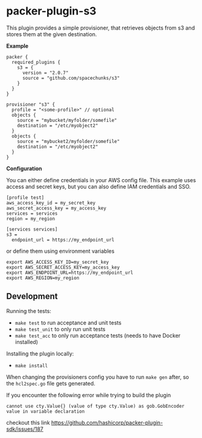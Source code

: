 # packer-plugin-s3

This plugin provides a simple provisioner, that retrieves objects from s3 and stores them at the given destination.

**Example**

```hcl
packer {
  required_plugins {
    s3 = {
      version = "2.0.7"
      source = "github.com/spacechunks/s3"
    }
  }
}

provisioner "s3" {
  profile = "<some-profile>" // optional
  objects {
    source = "mybucket/myfolder/somefile"
    destination = "/etc/myobject2"
  }
  objects {
    source = "mybucket2/myfolder/somefile"
    destination = "/etc/myobject2"
  }
}
```

**Configuration**

You can either define credentials in your AWS config file.
This example uses access and secret keys, but you can also define IAM credentials and SSO.

```
[profile test]
aws_access_key_id = my_secret_key
aws_secret_access_key = my_access_key
services = services
region = my_region

[services services]
s3 =
  endpoint_url = https://my_endpoint_url
```

or define them using environment variables

```
export AWS_ACCESS_KEY_ID=my_secret_key
export AWS_SECRET_ACCESS_KEY=my_access_key
export AWS_ENDPOINT_URL=https://my_endpoint_url
export AWS_REGION=my_region
```

## Development 

Running the tests:
* `make test` to run acceptance and unit tests
* `make test_unit` to only run unit tests
* `make test_acc` to only run acceptance tests (needs to have Docker installed)

Installing the plugin locally:
* `make install`

When changing the provisioners config you have to run `make gen` after, so the `hcl2spec.go` file gets generated.

If you encounter the following error while trying to build the plugin 

```
cannot use cty.Value{} (value of type cty.Value) as gob.GobEncoder value in variable declaration
```

checkout this link https://github.com/hashicorp/packer-plugin-sdk/issues/187
